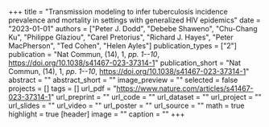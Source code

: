 +++
title = "Transmission modeling to infer tuberculosis incidence prevalence and mortality in settings with generalized HIV epidemics"
date = "2023-01-01"
authors = ["Peter J. Dodd", "Debebe Shaweno", "Chu-Chang Ku", "Philippe Glaziou", "Carel Pretorius", "Richard J. Hayes", "Peter MacPherson", "Ted Cohen", "Helen Ayles"]
publication_types = ["2"]
publication = "Nat Commun, (14), 1, _pp. 1--10_, https://doi.org/10.1038/s41467-023-37314-1"
publication_short = "Nat Commun, (14), 1, _pp. 1--10_, https://doi.org/10.1038/s41467-023-37314-1"
abstract = ""
abstract_short = ""
image_preview = ""
selected = false
projects = []
tags = []
url_pdf = "https://www.nature.com/articles/s41467-023-37314-1"
url_preprint = ""
url_code = ""
url_dataset = ""
url_project = ""
url_slides = ""
url_video = ""
url_poster = ""
url_source = ""
math = true
highlight = true
[header]
image = ""
caption = ""
+++
